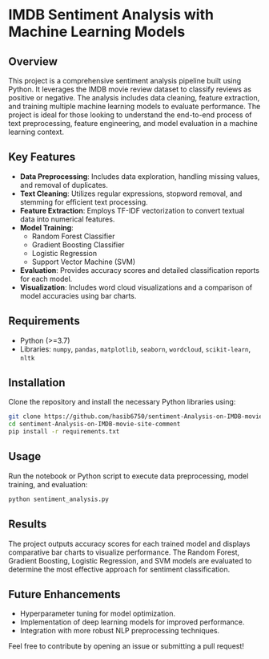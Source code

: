 # IMDB Sentiment Analysis with Machine Learning Models

## Overview
This project is a comprehensive sentiment analysis pipeline built using Python. It leverages the IMDB movie review dataset to classify reviews as positive or negative. The analysis includes data cleaning, feature extraction, and training multiple machine learning models to evaluate performance. The project is ideal for those looking to understand the end-to-end process of text preprocessing, feature engineering, and model evaluation in a machine learning context.

## Key Features
- **Data Preprocessing**: Includes data exploration, handling missing values, and removal of duplicates.
- **Text Cleaning**: Utilizes regular expressions, stopword removal, and stemming for efficient text processing.
- **Feature Extraction**: Employs TF-IDF vectorization to convert textual data into numerical features.
- **Model Training**:
  - Random Forest Classifier
  - Gradient Boosting Classifier
  - Logistic Regression
  - Support Vector Machine (SVM)
- **Evaluation**: Provides accuracy scores and detailed classification reports for each model.
- **Visualization**: Includes word cloud visualizations and a comparison of model accuracies using bar charts.

## Requirements
- Python (>=3.7)
- Libraries: `numpy`, `pandas`, `matplotlib`, `seaborn`, `wordcloud`, `scikit-learn`, `nltk`

## Installation
Clone the repository and install the necessary Python libraries using:
```bash
git clone https://github.com/hasib6750/sentiment-Analysis-on-IMDB-movie-site-comment.git
cd sentiment-Analysis-on-IMDB-movie-site-comment
pip install -r requirements.txt
```

## Usage
Run the notebook or Python script to execute data preprocessing, model training, and evaluation:
```bash
python sentiment_analysis.py
```

## Results
The project outputs accuracy scores for each trained model and displays comparative bar charts to visualize performance. The Random Forest, Gradient Boosting, Logistic Regression, and SVM models are evaluated to determine the most effective approach for sentiment classification.

## Future Enhancements
- Hyperparameter tuning for model optimization.
- Implementation of deep learning models for improved performance.
- Integration with more robust NLP preprocessing techniques.

Feel free to contribute by opening an issue or submitting a pull request!
